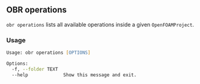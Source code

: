 ## OBR operations

`obr operations` lists all available operations inside a given `OpenFOAMProject`.

### Usage
```zsh
Usage: obr operations [OPTIONS]

Options:
  -f, --folder TEXT
  --help             Show this message and exit.
```
